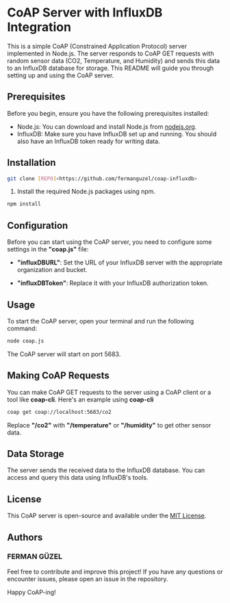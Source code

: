 # CoAP Server with InfluxDB Integration

This is a simple CoAP (Constrained Application Protocol) server implemented in Node.js. The server responds to CoAP GET requests with random sensor data (CO2, Temperature, and Humidity) and sends this data to an InfluxDB database for storage. This README will guide you through setting up and using the CoAP server.

## Prerequisites

Before you begin, ensure you have the following prerequisites installed:

- Node.js: You can download and install Node.js from [nodejs.org](https://nodejs.org/).
- InfluxDB: Make sure you have InfluxDB set up and running. You should also have an InfluxDB token ready for writing data.

## Installation

```bash
git clone [REPO]<https://github.com/fermanguzel/coap-influxdb>
```

1. Install the required Node.js packages using npm.

```bash
npm install
```

## Configuration

Before you can start using the CoAP server, you need to configure some settings in the **"coap.js"** file:

- **"influxDBURL"**: Set the URL of your InfluxDB server with the appropriate organization and bucket.

- **"influxDBToken"**: Replace it with your InfluxDB authorization token.

## Usage

To start the CoAP server, open your terminal and run the following command:

```bash
node coap.js
```

The CoAP server will start on port 5683.

## Making CoAP Requests

You can make CoAP GET requests to the server using a CoAP client or a tool like **coap-cli**. Here's an example using **coap-cli**

```bash
coap get coap://localhost:5683/co2
```

Replace **"/co2"** with **"/temperature"** or **"/humidity"** to get other sensor data.

## Data Storage

The server sends the received data to the InfluxDB database. You can access and query this data using InfluxDB's tools.

## License

This CoAP server is open-source and available under the [MIT License](https://github.com/fermanguzel/coap-influxdb/blob/main/LICENSE).

## Authors

### FERMAN GÜZEL

Feel free to contribute and improve this project! If you have any questions or encounter issues, please open an issue in the repository.

Happy CoAP-ing!
